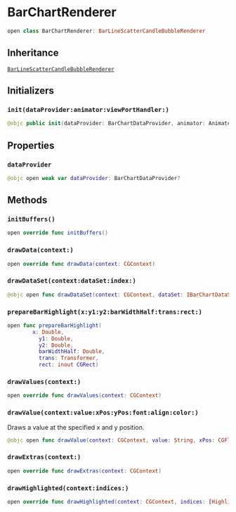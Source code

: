 # BarChartRenderer

``` swift
open class BarChartRenderer: BarLineScatterCandleBubbleRenderer
```

## Inheritance

[`BarLineScatterCandleBubbleRenderer`](/BarLineScatterCandleBubbleRenderer)

## Initializers

### `init(dataProvider:animator:viewPortHandler:)`

``` swift
@objc public init(dataProvider: BarChartDataProvider, animator: Animator, viewPortHandler: ViewPortHandler)
```

## Properties

### `dataProvider`

``` swift
@objc open weak var dataProvider: BarChartDataProvider?
```

## Methods

### `initBuffers()`

``` swift
open override func initBuffers()
```

### `drawData(context:)`

``` swift
open override func drawData(context: CGContext)
```

### `drawDataSet(context:dataSet:index:)`

``` swift
@objc open func drawDataSet(context: CGContext, dataSet: IBarChartDataSet, index: Int)
```

### `prepareBarHighlight(x:y1:y2:barWidthHalf:trans:rect:)`

``` swift
open func prepareBarHighlight(
        x: Double,
          y1: Double,
          y2: Double,
          barWidthHalf: Double,
          trans: Transformer,
          rect: inout CGRect)
```

### `drawValues(context:)`

``` swift
open override func drawValues(context: CGContext)
```

### `drawValue(context:value:xPos:yPos:font:align:color:)`

Draws a value at the specified x and y position.

``` swift
@objc open func drawValue(context: CGContext, value: String, xPos: CGFloat, yPos: CGFloat, font: NSUIFont, align: NSTextAlignment, color: NSUIColor)
```

### `drawExtras(context:)`

``` swift
open override func drawExtras(context: CGContext)
```

### `drawHighlighted(context:indices:)`

``` swift
open override func drawHighlighted(context: CGContext, indices: [Highlight])
```
